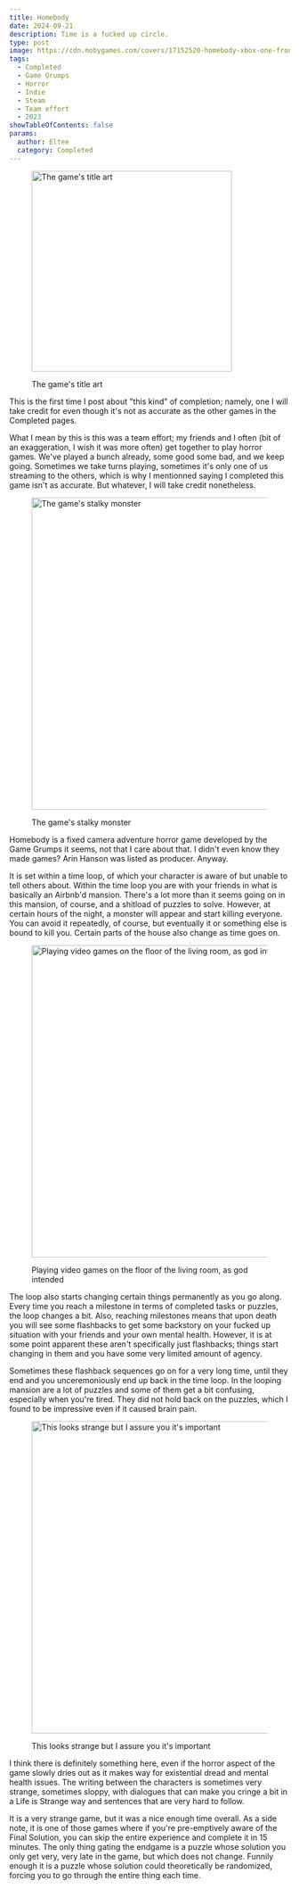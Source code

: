 ```yaml
---
title: Homebody
date: 2024-09-21
description: Time is a fucked up circle.
type: post
image: https://cdn.mobygames.com/covers/17152520-homebody-xbox-one-front-cover.jpg
tags:
  - Completed
  - Game Grumps
  - Horror
  - Indie
  - Steam
  - Team effort
  - 2023
showTableOfContents: false
params:
  author: Eltee
  category: Completed
---
```

<figure><img src="https://cdn.mobygames.com/covers/17152520-homebody-xbox-one-front-cover.jpg" alt="The game's title art" width="360px"><figcaption><p>The game's title art</p></figcaption></figure>

This is the first time I post about "this kind" of completion; namely, one I will take credit for even though it's not as accurate as the other games in the Completed pages.

What I mean by this is this was a team effort; my friends and I often (bit of an exaggeration, I wish it was more often) get together to play horror games. We've played a bunch already, some good some bad, and we keep going. Sometimes we take turns playing, sometimes it's only one of us streaming to the others, which is why I mentionned saying I completed this game isn't as accurate. But whatever, I will take credit nonetheless.

<figure><img src="https://cdn.mobygames.com/promos/17152225-homebody-screenshot.jpg" alt="The game's stalky monster" width="560px "><figcaption><p>The game's stalky monster</p></figcaption></figure>

Homebody is a fixed camera adventure horror game developed by the Game Grumps it seems, not that I care about that. I didn't even know they made games? Arin Hanson was listed as producer. Anyway.

It is set within a time loop, of which your character is aware of but unable to tell others about. Within the time loop you are with your friends in what is basically an Airbnb'd mansion. There's a lot more than it seems going on in this mansion, of course, and a shitload of puzzles to solve. However, at certain hours of the night, a monster will appear and start killing everyone. You can avoid it repeatedly, of course, but eventually it or something else is bound to kill you. Certain parts of the house also change as time goes on.

<figure><img src="https://cdn.mobygames.com/promos/17152237-homebody-screenshot.jpg" alt="Playing video games on the floor of the living room, as god intended" width="560px "><figcaption><p>Playing video games on the floor of the living room, as god intended</p></figcaption></figure>

The loop also starts changing certain things permanently as you go along. Every time you reach a milestone in terms of completed tasks or puzzles, the loop changes a bit. Also, reaching milestones means that upon death you will see some flashbacks to get some backstory on your fucked up situation with your friends and your own mental health. However, it is at some point apparent these aren't specifically just flashbacks; things start changing in them and you have some very limited amount of agency.

Sometimes these flashback sequences go on for a very long time, until they end and you unceremoniously end up back in the time loop. In the looping mansion are a lot of puzzles and some of them get a bit confusing, especially when you're tired. They did not hold back on the puzzles, which I found to be impressive even if it caused brain pain.

<figure><img src="https://cdn.mobygames.com/promos/17152241-homebody-screenshot.jpg" alt="This looks strange but I assure you it's important" width="560px "><figcaption><p>This looks strange but I assure you it's important</p></figcaption></figure>

I think there is definitely something here, even if the horror aspect of the game slowly dries out as it makes way for existential dread and mental health issues. The writing between the characters is sometimes very strange, sometimes sloppy, with dialogues that can make you cringe a bit in a Life is Strange way and sentences that are very hard to follow.

It is a very strange game, but it was a nice enough time overall. As a side note, it is one of those games where if you're pre-emptively aware of the Final Solution, you can skip the entire experience and complete it in 15 minutes. The only thing gating the endgame is a puzzle whose solution you only get very, very late in the game, but which does not change. Funnily enough it is a puzzle whose solution could theoretically be randomized, forcing you to go through the entire thing each time.
